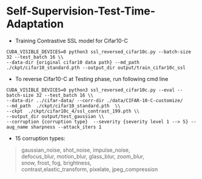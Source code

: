 # Self-Supervision-Test-Time-Adaptation

- Training Contrastive SSL model for Cifar10-C

```
CUDA_VISIBLE_DEVICES=0 python3 ssl_reversed_cifar10c.py --batch-size 32 --test_batch 16 \\
--data-dir {original cifar10 data path} --md_path ./ckpt/cifar10_standard.pth --output_dir output/train_cifar10c_ssl
```

- To reverse Cifar10-C at Testing phase, run following cmd line

```
CUDA_VISIBLE_DEVICES=0 python3 ssl_reversed_cifar10c.py --eval --batch-size 32 --test_batch 16 \\
--data-dir ../cifar-data/ --corr-dir ./data/CIFAR-10-C-customize/ 
--md_path  ./ckpt/cifar10_standard.pth  \\
--ckpt  ./ckpt/cifar10c_4/ssl_contrast_199.pth \\ 
--output_dir output/test_gaussian \\
--corruption {corruption type}  --severity {severity level 1 --> 5} --aug_name sharpness --attack_iters 1 
```
 
 - 15 corruption types:  
 > gaussian_noise, shot_noise, impulse_noise,  
 > defocus_blur, motion_blur, glass_blur, zoom_blur,  
 > snow, frost, fog, brightness,  
 > contrast,elastic_transform, pixelate, jpeg_compression
